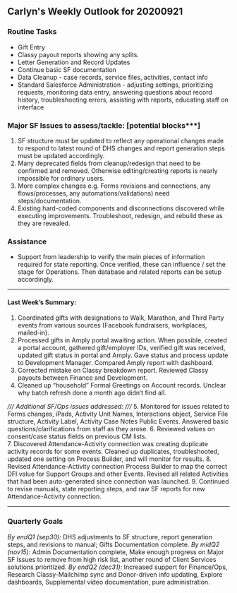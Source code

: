 ## Carlyn's Weekly Outlook for 20200921
### Routine Tasks
* Gift Entry
* Classy payout reports showing any splits.
* Letter Generation and Record Updates
* Continue basic SF documentation
* Data Cleanup - case records, service files, activities, contact info
* Standard Salesforce Administration - adjusting settings, prioritizing requests, monitoring data entry, answering questions about record history, troubleshooting errors, assisting with reports, educating staff on interface

### Major SF Issues to assess/tackle: [potential blocks***]
1. SF structure must be updated to reflect any operational changes made to respond to latest round of DHS changes and report generation steps must be updated accordingly.
2. Many deprecated fields from cleanup/redesign that need to be confirmed and removed.  Otherwise editing/creating reports is nearly impossible for ordinary users.
3. More complex changes e.g. Forms revisions and connections, any flows/processes, any automations/validations) need steps/documentation.
4. Existing hard-coded components and disconnections discovered while executing improvements. Troubleshoot, redesign, and rebuild these as they are revealed.

### Assistance
* Support from leadership to verify the main pieces of information required for state reporting.  Once verified, these can influence / set the stage for Operations.  Then database and related reports can be setup accordingly.

- - - -
#### Last Week’s Summary:
1. Coordinated gifts with designations to Walk, Marathon, and Third Party events from various sources (Facebook fundraisers, workplaces, mailed-in).
2. Processed gifts in Amply portal awaiting action.  When possible, created a portal account, gathered gift/employer IDs, verified gift was received, updated gift status in portal and Amply.  Gave status and process update to Development Manager.  Compared Amply report with dashboard. 
3. Corrected mistake on Classy breakdown report.  Reviewed Classy payouts between Finance and Development.  
4. Cleaned up “household” Formal Greetings on Account records.  Unclear why batch refresh done a month ago didn’t find all.  

*/// Additional SF/Ops issues addressed: ///*
5. Monitored for issues related to Forms changes, iPads, Activity Unit Names, Interactions object, Service File structure, Activity Label, Activity Case Notes Public Events.  Answered basic questions/clarifications from staff as they arose. 
6. Reviewed values on consent/case status fields on previous CM lists.  
7. Discovered Attendance-Activity connection was creating duplicate activity records for some events.   Cleaned up duplicates, troubleshooted, updated one setting on Process Builder, and will monitor for results. 
8. Revised Attendance-Activity connection Process Builder to map the correct DFI value for Support Groups and other Events.  Revised all related Activities that had been auto-generated since connection was launched. 
9. Continued to revise manuals, state reporting steps, and raw SF reports for new Attendance-Activity connection.  

- - - -
### Quarterly Goals
*By endQ1 (sep30):* DHS adjustments to SF structure, report generation steps, and revisions to manual; Gifts Documentation complete.
*By midQ2 (nov15):* Admin Documentation complete, Make enough progress on Major SF Issues to remove from high risk list, another round of Client Services solutions prioritized.
*By endQ2 (dec31):* Increased support for Finance/Ops, Research Classy-Mailchimp sync and Donor-driven info updating, Explore dashboards, Supplemental video documentation, pure administration.